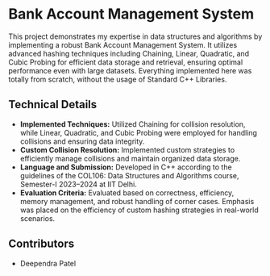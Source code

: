 # Bank Account Management System

This project demonstrates my expertise in data structures and algorithms by implementing a robust Bank Account Management System. It utilizes advanced hashing techniques including Chaining, Linear, Quadratic, and Cubic Probing for efficient data storage and retrieval, ensuring optimal performance even with large datasets. Everything implemented here was totally from scratch, without the usage of Standard C++ Libraries.

## Technical Details

- **Implemented Techniques:** Utilized Chaining for collision resolution, while Linear, Quadratic, and Cubic Probing were employed for handling collisions and ensuring data integrity.
- **Custom Collision Resolution:** Implemented custom strategies to efficiently manage collisions and maintain organized data storage.
- **Language and Submission:** Developed in C++ according to the guidelines of the COL106: Data Structures and Algorithms course, Semester-I 2023–2024 at IIT Delhi.
- **Evaluation Criteria:** Evaluated based on correctness, efficiency, memory management, and robust handling of corner cases. Emphasis was placed on the efficiency of custom hashing strategies in real-world scenarios.

## Contributors

- Deependra Patel
